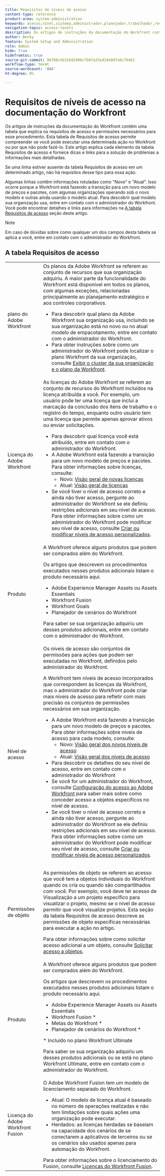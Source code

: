 ```yaml
---
title: Requisitos de níveis de acesso
content-type: reference
product-area: system-administration
keywords: acesso,nível,sistema,administrador,planejador,trabalhador,revisor,solicitante,externo,usuário
navigation-topic: access-levels
description: Os artigos de instruções da documentação do Workfront contêm uma tabela que explica o acesso e as permissões necessárias para esse procedimento. Este artigo explica a tabela de requisitos de acesso com mais detalhes e contém links para obter mais informações.
author: Becky
feature: System Setup and Administration
role: Admin
hide: true
hidefromtoc: true
source-git-commit: 96f88c4b31b92998cfb8fa25ed1de0dfa0c70462
workflow-type: tm+mt
source-wordcount: '884'
ht-degree: 0%

---
```


# Requisitos de níveis de acesso na documentação do Workfront

Os artigos de instruções da documentação do Workfront contêm uma tabela que explica os requisitos de acesso e permissões necessários para esse procedimento. Esta tabela de Requisitos de acesso permite compreender se você pode executar uma determinada ação no Workfront ou por que não pode fazê-lo. Este artigo explica cada elemento da tabela Requisitos de acesso e fornece dicas e links para a solução de problemas a informações mais detalhadas.

Se uma linha estiver ausente da tabela Requisitos de acesso em um determinado artigo, não há requisitos desse tipo para essa ação.

Algumas linhas contêm informações rotuladas como &quot;Novo&quot; e &quot;Atual&quot;. Isso ocorre porque a Workfront está fazendo a transição para um novo modelo de preços e pacotes, com algumas organizações operando sob o novo modelo e outras ainda usando o modelo atual. Para descobrir qual modelo sua organização usa, entre em contato com o administrador do Workfront. Você pode encontrar detalhes e links para informações na [A tabela Requisitos de acesso](#the-access-requirements-table) seção deste artigo.

>[!NOTE]
>
>Em caso de dúvidas sobre como qualquer um dos campos desta tabela se aplica a você, entre em contato com o administrador do Workfront.

## A tabela Requisitos de acesso

<table style="table-layout:auto"> 
 <col> 
 <col> 
 <tbody> 
  <tr> 
   <td role="rowheader">plano do Adobe Workfront</td> 
   <td> Os planos da Adobe Workfront se referem ao conjunto de recursos que sua organização adquiriu. A maior parte da funcionalidade do Workfront está disponível em todos os planos, com algumas exceções, relacionadas principalmente ao planejamento estratégico e aos controles corporativos. 
   <ul><li>Para descobrir qual plano da Adobe Workfront sua organização usa, incluindo se sua organização está no novo ou no atual modelo de empacotamento, entre em contato com o administrador do Workfront.</li>
   <li>Para obter instruções sobre como um administrador do Workfront pode localizar o plano Workfront da sua organização, consulte <a href="/help/quicksilver/administration-and-setup/get-started-wf-administration/firewall-overview.md#view-your-organizations-cluster-and-workfront-plan" class="MCXref xref">Exibir o cluster da sua organização e o plano da Workfront</a>.</li></ul> </td> 
  </tr> 
  <tr> 
   <td role="rowheader">Licença do Adobe Workfront</td> 
   <td> As licenças do Adobe Workfront se referem ao conjunto de recursos do Workfront incluídos na licença atribuída a você. Por exemplo, um usuário pode ter uma licença que inclui a marcação da conclusão dos itens de trabalho e o registro do tempo, enquanto outro usuário tem uma licença que permite apenas aprovar ativos ou enviar solicitações. <p> 
   <ul>
   <li>Para descobrir qual licença você está atribuído, entre em contato com o administrador do Workfront.</li>
   <li>A Adobe Workfront está fazendo a transição para um novo modelo de preços e pacotes. Para obter informações sobre licenças, consulte:
   <ul>
   <li>Novo: <a href="/help/quicksilver/administration-and-setup/add-users/how-access-levels-work/licenses-overview.md" class="MCXref xref">Visão geral de novas licenças</a></li>
   <li>Atual: <a href="/help/quicksilver/administration-and-setup/add-users/access-levels-and-object-permissions/wf-licenses.md" class="MCXref xref">Visão geral de licenças</a></li></ul></li>
   <li>Se você tiver o nível de acesso correto e ainda não tiver acesso, pergunte ao administrador do Workfront se ele definiu restrições adicionais em seu nível de acesso. Para obter informações sobre como um administrador do Workfront pode modificar seu nível de acesso, consulte <a href="../../../administration-and-setup/add-users/configure-and-grant-access/create-modify-access-levels.md" class="MCXref xref">Criar ou modificar níveis de acesso personalizados</a>.
   </ul>
      </p> </td> 
  </tr> 
  <tr> 
   <td role="rowheader">Produto</td> 
   <td>A Workfront oferece alguns produtos que podem ser comprados além do Workfront.
   <p>Os artigos que descrevem os procedimentos executados nesses produtos adicionais listam o produto necessário aqui.</p>
   <ul>
   <li>Adobe Experience Manager Assets ou Assets Essentials </li>
   <li>Workfront Fusion</li>
   <li>Workfront Goals</li>
   <li>Planejador de cenários do Workfront</li>
   </ul>
   <p>Para saber se sua organização adquiriu um desses produtos adicionais, entre em contato com o administrador do Workfront.</p></td> 
  </tr> 
  <tr> 
   <td role="rowheader">Nível de acesso</td> 
   <td> Os níveis de acesso são conjuntos de permissões para ações que podem ser executadas no Workfront, definidos pelo administrador do Workfront. <p>A Workfront tem níveis de acesso incorporados que correspondem às licenças da Workfront, mas o administrador do Workfront pode criar mais níveis de acesso para refletir com mais precisão os conjuntos de permissões necessários em sua organização.</p>
   <ul>
    <li>A Adobe Workfront está fazendo a transição para um novo modelo de preços e pacotes. Para obter informações sobre níveis de acesso para cada modelo, consulte:
   <ul>
   <li>Novo: <a href="/help/quicksilver/administration-and-setup/add-users/how-access-levels-work/access-level-overview.md" class="MCXref xref">Visão geral dos novos níveis de acesso</a></li>
   <li>Atual: <a href="/help/quicksilver/administration-and-setup/add-users/access-levels-and-object-permissions/access-levels-overview.md" class="MCXref xref">Visão geral dos níveis de acesso</a></li></ul></li>
    <li>Para descobrir os detalhes do seu nível de acesso, entre em contato com o administrador do Workfront</li>
    <li>Se você for um administrador do Workfront, consulte <a href="../../../administration-and-setup/add-users/configure-and-grant-access/configure-access.md" class="MCXref xref">Configuração do acesso ao Adobe Workfront</a> para saber mais sobre como conceder acesso a objetos específicos no nível de acesso.</li>  
   <li>Se você tiver o nível de acesso correto e ainda não tiver acesso, pergunte ao administrador do Workfront se ele definiu restrições adicionais em seu nível de acesso. Para obter informações sobre como um administrador do Workfront pode modificar seu nível de acesso, consulte <a href="../../../administration-and-setup/add-users/configure-and-grant-access/create-modify-access-levels.md" class="MCXref xref">Criar ou modificar níveis de acesso personalizados</a>.</li>
    </td>
  </tr> 
  <tr> 
   <td role="rowheader">Permissões de objeto</td> 
   <td><p>As permissões de objeto se referem ao acesso que você tem a objetos individuais do Workfront quando os cria ou quando são compartilhados com você. Por exemplo, você deve ter acesso de Visualização a um projeto específico para visualizar o projeto, mesmo se o nível de acesso permitir que você visualize projetos. Esta seção da tabela Requisitos de acesso descreve as permissões de objeto específicas necessárias para executar a ação no artigo.</p>
   <p>Para obter informações sobre como solicitar acesso adicional a um objeto, consulte <a href="../../../workfront-basics/grant-and-request-access-to-objects/request-access.md" class="MCXref xref">Solicitar acesso a objetos</a>.</p></td> 
  </tr> 
  <tr> 
   <td role="rowheader">Produto</td> 
   <td>A Workfront oferece alguns produtos que podem ser comprados além do Workfront.
   <p>Os artigos que descrevem os procedimentos executados nesses produtos adicionais listam o produto necessário aqui.</p>
   <ul>
   <li>Adobe Experience Manager Assets ou Assets Essentials </li>
   <li>Workfront Fusion *</li>
   <li>Metas do Workfront *</li>
   <li>Planejador de cenários do Workfront *</li>
   </ul>
   <p>* Incluído no plano Workfront Ultimate
   <p>Para saber se sua organização adquiriu um desses produtos adicionais ou se está no plano Workfront Ultimate, entre em contato com o administrador do Workfront.</p></td> 
  </tr> 
  <tr> 
   <td role="rowheader">Licença do Adobe Workfront Fusion</td> 
   <td>O Adobe Workfront Fusion tem um modelo de licenciamento separado do Workfront. 
   <ul><li>Atual: O modelo de licença atual é baseado no número de operações realizadas e não tem limitações sobre quais ações uma organização pode executar. </li>
   <li>Herdados: as licenças herdadas se baseiam na capacidade dos cenários de se conectarem a aplicativos de terceiros ou se os cenários são usados apenas para automação do Workfront. </li>
   </ul>
   Para obter informações sobre o licenciamento do Fusion, consulte <a href="/help/quicksilver/workfront-fusion/get-started/license-automation-vs-integration.md" class="MCXref xref">Licenças do Workfront Fusion</a>.
   </td> 
  </tr> 
 </tbody> 
</table>


